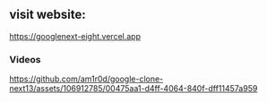 
## visit website:
https://googlenext-eight.vercel.app

### Videos
https://github.com/am1r0d/google-clone-next13/assets/106912785/00475aa1-d4ff-4064-840f-dff11457a959

